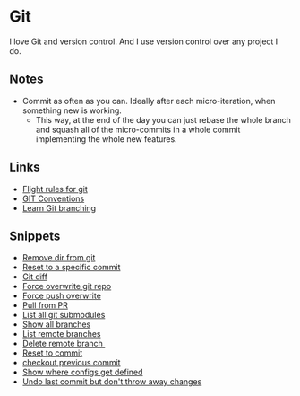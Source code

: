 # Git
I love Git and version control. And I use version control over any project I do.

## Notes
- Commit as often as you can. Ideally after each micro-iteration, when something new is working.
	- This way, at the end of the day you can just rebase the whole branch and squash all of the micro-commits in a whole commit implementing the whole new features.

## Links
- [Flight rules for git](https://github.com/k88hudson/git-flight-rules)
- [GIT Conventions](https://medium.com/@tjholowaychuk/git-conventions-a940ee20862d)
- [Learn Git branching](https://learngitbranching.js.org/)

## Snippets
- [Remove dir from git](https://gist.github.com/17a9bc95ce5da0db7f85d076b45d07cd)
- [Reset to a specific commit](https://gist.github.com/9dd017136b8ad625af938a916c9e90a8)
- [Git diff](https://gist.github.com/c5965f97f6c805c80c8e94d418183208)
- [Force overwrite git repo](https://gist.github.com/ce4c3fbbc92db306e834a5882bb2d3af)
- [Force push overwrite](https://gist.github.com/957c2945324fd226595309a86bcf9e0c)
- [Pull from PR](https://gist.github.com/044f813deaf726f71c9fbde69019b744)
- [List all git submodules](https://gist.github.com/8c38c1f32c766f2deb089953f8d35066)
- [Show all branches](https://gist.github.com/4ac755d5c4c1aefa1e9233a18a2d1a61)
- [List remote branches](https://gist.github.com/723975565773ee3cb69b080d72bcca36)
- [Delete remote branch ](https://gist.github.com/b50e80729fcc931331249388b01cbeee)
- [Reset to commit](https://gist.github.com/6be7b62cd2a483beaaf42ab6c76f1cad)
- [checkout previous commit](https://gist.github.com/8da63bc3a6801337356119647fb27e52)
- [Show where configs get defined](https://gist.github.com/8e4fe9f16e8141778eabdb030276263a)
- [Undo last commit but don't throw away changes](https://gist.github.com/9d4621d9813ed28aaebaaef7100bcaec)


